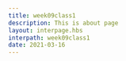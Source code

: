 ```yaml
---
title: week09class1
description: This is about page
layout: interpage.hbs
interpath: week09class1
date: 2021-03-16
---
```


